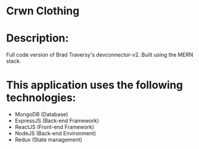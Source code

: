 # Crwn Clothing

# Description:

Full code version of Brad Traversy's devconnector-v2. Built using the MERN stack.

# This application uses the following technologies:

- MongoDB (Database)
- ExpressJS (Back-end Framework)
- ReactJS (Front-end Framework)
- NodeJS (Back-end Environment)
- Redux (State management)